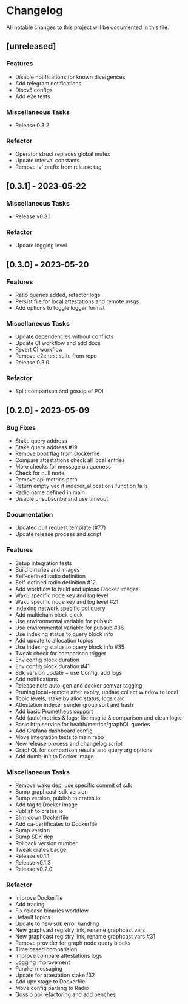 # Changelog

All notable changes to this project will be documented in this file.

## [unreleased]

### Features

- Disable notifications for known divergences
- Add telegram notifications
- Discv5 configs
- Add e2e tests

### Miscellaneous Tasks

- Release 0.3.2

### Refactor

- Operator struct replaces global mutex
- Update interval constants
- Remove 'v' prefix from release tag

## [0.3.1] - 2023-05-22

### Miscellaneous Tasks

- Release v0.3.1

### Refactor

- Update logging level

## [0.3.0] - 2023-05-20

### Features

- Ratio queries added, refactor logs
- Persist file for local attestations and remote msgs
- Add options to toggle logger format

### Miscellaneous Tasks

- Update dependencies without conflicts
- Update CI workflow and add docs
- Revert CI workflow
- Remove e2e test suite from repo
- Release 0.3.0

### Refactor

- Split comparison and gossip of POI

## [0.2.0] - 2023-05-09

### Bug Fixes

- Stake query address
- Stake query address #19
- Remove boot flag from Dockerfile
- Compare attestations check all local entries
- More checks for message uniqueness
- Check for null node
- Remove api metrics path
- Return empty vec if indexer_allocations function fails
- Radio name defined in main
- Disable unsubscribe and use timeout

### Documentation

- Updated pull request template (#77)
- Update release process and script

### Features

- Setup integration tests
- Build binaries and images
- Self-defined radio definition
- Self-defined radio definition #12
- Add workflow to build and upload Docker images
- Waku specific node key and log level
- Waku specific node key and log level #21
- Indexing network specific poi query
- Add multichain block clock
- Use environmental variable for pubsub
- Use environmental variable for pubsub #36
- Use indexing status to query block info
- Add update to allocation topics
- Use indexing status to query block info #35
- Tweak check for comparison trigger
- Env config block duration
- Env config block duration #41
- Sdk version update + use Config, add logs
- Add notifications
- Release note auto-gen and docker semvar tagging
- Pruning local+remote after expiry, update collect window to local
- Topic levels, stake by alloc status, logs calc
- Attestation indexer sender group sort and hash
- Add basic Prometheus support
- Add (auto)metrics & logs; fix: msg id & comparison and clean logic
- Basic http service for health/metrics/graphQL queries
- Add Grafana dashboard config
- Move integration tests to main repo
- New release process and changelog script
- GraphQL for comparison results and query arg options
- Add dumb-init to Docker image

### Miscellaneous Tasks

- Remove waku dep, use specific commit of sdk
- Bump graphcast-sdk version
- Bump version, publish to crates.io
- Add tag to Docker image
- Publish to crates.io
- Slim down Dockerfile
- Add ca-certificates to Dockerfile
- Bump version
- Bump SDK dep
- Rollback version number
- Tweak crates badge
- Release v0.1.1
- Release v0.1.3
- Release v0.2.0

### Refactor

- Improve Dockerfile
- Add tracing
- Fix release binaries workflow
- Default topics
- Update to new sdk error handling
- New graphcast registry link, rename graphcast vars
- New graphcast registry link, rename graphcast vars #31
- Remove provider for graph node query blocks
- Time based comparision
- Improve compare attestations logs
- Logging improvement
- Parallel messaging
- Update for attestation stake f32
- Add upx stage to Dockerfile
- Move config parsing to Radio
- Gossip poi refactoring and add benches

<!-- generated by git-cliff -->

